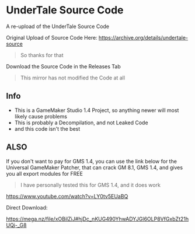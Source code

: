 # UnderTale Source Code
A re-upload of the UnderTale Source Code

Original Upload of Source Code Here: https://archive.org/details/undertale-source
> So thanks for that

Download the Source Code in the Releases Tab
> This mirror has not modified the Code at all

## Info
- This is a GameMaker Studio 1.4 Project, so anything newer will most likely cause problems
- This is probably a Decompilation, and not Leaked Code
- and this code isn't the best

## ALSO
If you don't want to pay for GMS 1.4, you can use the link below for the Universal GameMaker Patcher, that can crack GM 8.1, GMS 1.4, and gives you all export modules for FREE
> I have personally tested this for GMS 1.4, and it does work

https://www.youtube.com/watch?v=LY0tv5EUaBQ

Direct Download:

https://mega.nz/file/xOBilZiJ#hjDc_nKUG490YhwADYJGl6OLP8VfGxbZt21hUQj-_G8
